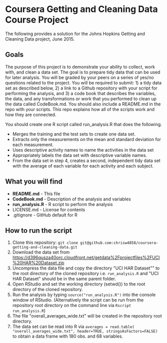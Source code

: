# Coursera Getting and Cleaning Data Course Project
The following provides a solution for the Johns Hopkins Getting and Cleaning Data project, June 2015.

## Goals

The purpose of this project is to demonstrate your ability to collect, work with, and clean a data set. The goal is to prepare tidy data that can be used for later analysis. You will be graded by your peers on a series of yes/no questions related to the project. You will be required to submit: 1) a tidy data set as described below, 2) a link to a Github repository with your script for performing the analysis, and 3) a code book that describes the variables, the data, and any transformations or work that you performed to clean up the data called CodeBook.md. You should also include a README.md in the repo with your scripts. This repo explains how all of the scripts work and how they are connected.  

You should create one R script called run_analysis.R that does the following. 

* Merges the training and the test sets to create one data set.
* Extracts only the measurements on the mean and standard deviation for each measurement. 
* Uses descriptive activity names to name the activities in the data set
* Appropriately labels the data set with descriptive variable names. 
* From the data set in step 4, creates a second, independent tidy data set with the average of each variable for each activity and each subject.

## What you will find

* **README.md**         - This file
* **CodeBook.md**       - Description of the analysis and variables
* **run_analysis.R**    - R script to perform the analysis
* LICENSE.md            - License for contents
* .gitignore            - GitHub default for R

## How to run the script
1. Clone this repository: `git clone git@github.com:chrisw4858/coursera-getting-and-cleaning-data.git`
2. Download the data set from https://d396qusza40orc.cloudfront.net/getdata%2Fprojectfiles%2FUCI%20HAR%20Dataset.zip
3. Uncompress the data file and copy the directory "UCI HAR Dataset"" to the root directory of the cloned repository i.e. `run_analysis.R` and "UCI HAR Dataset" should be in the same parent folder.
4. Open RStudio and set the working directory (setwd()) to the root directory of the cloned repository.
5. Run the analysis by typing `source("run_analysis.R")` into the console window of RStudio.  (Alternatively the script can be run from the repository root directory on the command line via `Rscript run_analysis.R`)
6.  The file "overall_averages_wide.txt" will be created in the repository root directory.
7.  The data set can be read into R via `averages = read.table( "overall_averages_wide.txt", header=TRUE, stringsAsFactors=FALSE)` to obtain a data frame with 180 obs. and 68 variables.
